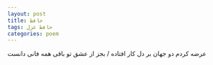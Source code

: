 ```yaml
---
layout: post
title: حافظ
tags: حافظ غزل
categories: poem
---
```


عرضه کردم دو جهان بر دل کار افتاده / بجز از عشق تو باقی همه فانی دانست